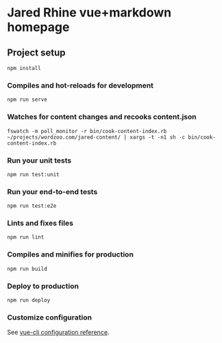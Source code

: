 # Jared Rhine vue+markdown homepage

## Project setup

```shell
npm install
```

### Compiles and hot-reloads for development

```shell
npm run serve
```

### Watches for content changes and recooks content.json

```shell
fswatch -m poll_monitor -r bin/cook-content-index.rb ~/projects/wordzoo.com/jared-content/ | xargs -t -n1 sh -c bin/cook-content-index.rb
```

### Run your unit tests

```shell
npm run test:unit
```

### Run your end-to-end tests

```shell
npm run test:e2e
```

### Lints and fixes files

```shell
npm run lint
```

### Compiles and minifies for production

```shell
npm run build
```

### Deploy to production

```shell
npm run deploy
```

### Customize configuration

See [vue-cli configuration reference](https://cli.vuejs.org/config/).
